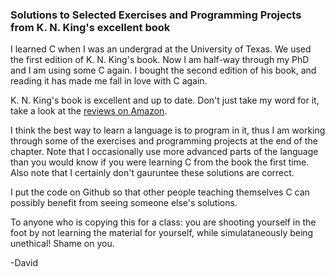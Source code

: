 ### Solutions to Selected Exercises and Programming Projects from K. N. King's excellent book

I learned C when I was an undergrad at the University of Texas.  We used the
first edition of K. N. King's book.  Now I am half-way through my PhD and I am
using some C again.  I bought the second edition of his book, and reading it
has made me fall in love with C again.

K. N. King's book is excellent and up to date.  Don't just take my word for it,
take a look at the [reviews on Amazon](http://www.amazon.com/Programming-Modern-Approach-2nd-Edition/dp/0393979504).

I think the best way to learn a language is to program in it, thus I am working
through some of the exercises and programming projects at the end of the
chapter.  Note that I occasionally use more advanced parts of the language than
you would know if you were learning C from the book the first time.  Also note
that I certainly don't gauruntee these solutions are correct.

I put the code on Github so that other people teaching themselves C can possibly
benefit from seeing someone else's solutions.

To anyone who is copying this for a class: you are shooting yourself in the foot
by not learning the material for yourself, while simulataneously being
unethical!  Shame on you.

-David
